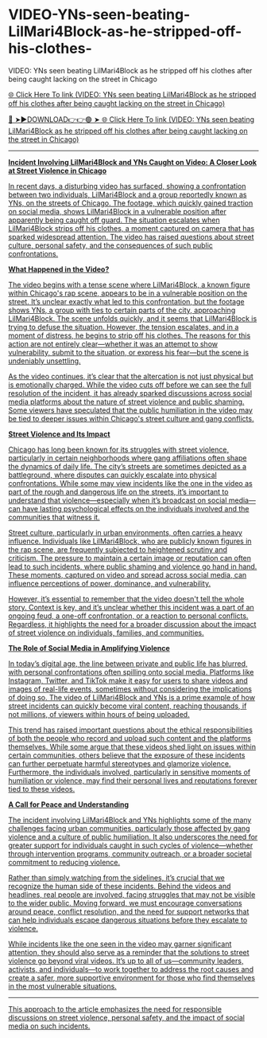 # VIDEO-YNs-seen-beating-LilMari4Block-as-he-stripped-off-his-clothes-
VIDEO: YNs seen beating LilMari4Block as he stripped off his clothes after being caught lacking on the street in Chicago

 <a href="http://plorix.cfd/rdgftqeg"> 🌐 Click Here To link (VIDEO: YNs seen beating LilMari4Block as he stripped off his clothes after being caught lacking on the street in Chicago) 
 
🔴 ➤►DOWNLOAD👉👉🟢 ➤<a href="http://plorix.cfd/rdgftqeg"> 🌐 Click Here To link (VIDEO: YNs seen beating LilMari4Block as he stripped off his clothes after being caught lacking on the street in Chicago)


---

**Incident Involving LilMari4Block and YNs Caught on Video: A Closer Look at Street Violence in Chicago**

In recent days, a disturbing video has surfaced, showing a confrontation between two individuals, LilMari4Block and a group reportedly known as YNs, on the streets of Chicago. The footage, which quickly gained traction on social media, shows LilMari4Block in a vulnerable position after apparently being caught off guard. The situation escalates when LilMari4Block strips off his clothes, a moment captured on camera that has sparked widespread attention. The video has raised questions about street culture, personal safety, and the consequences of such public confrontations.

**What Happened in the Video?**

The video begins with a tense scene where LilMari4Block, a known figure within Chicago's rap scene, appears to be in a vulnerable position on the street. It’s unclear exactly what led to this confrontation, but the footage shows YNs, a group with ties to certain parts of the city, approaching LilMari4Block. The scene unfolds quickly, and it seems that LilMari4Block is trying to defuse the situation. However, the tension escalates, and in a moment of distress, he begins to strip off his clothes. The reasons for this action are not entirely clear—whether it was an attempt to show vulnerability, submit to the situation, or express his fear—but the scene is undeniably unsettling.

As the video continues, it’s clear that the altercation is not just physical but is emotionally charged. While the video cuts off before we can see the full resolution of the incident, it has already sparked discussions across social media platforms about the nature of street violence and public shaming. Some viewers have speculated that the public humiliation in the video may be tied to deeper issues within Chicago's street culture and gang conflicts.

**Street Violence and Its Impact**

Chicago has long been known for its struggles with street violence, particularly in certain neighborhoods where gang affiliations often shape the dynamics of daily life. The city’s streets are sometimes depicted as a battleground, where disputes can quickly escalate into physical confrontations. While some may view incidents like the one in the video as part of the rough and dangerous life on the streets, it’s important to understand that violence—especially when it’s broadcast on social media—can have lasting psychological effects on the individuals involved and the communities that witness it.

Street culture, particularly in urban environments, often carries a heavy influence. Individuals like LilMari4Block, who are publicly known figures in the rap scene, are frequently subjected to heightened scrutiny and criticism. The pressure to maintain a certain image or reputation can often lead to such incidents, where public shaming and violence go hand in hand. These moments, captured on video and spread across social media, can influence perceptions of power, dominance, and vulnerability.

However, it’s essential to remember that the video doesn't tell the whole story. Context is key, and it’s unclear whether this incident was a part of an ongoing feud, a one-off confrontation, or a reaction to personal conflicts. Regardless, it highlights the need for a broader discussion about the impact of street violence on individuals, families, and communities.

**The Role of Social Media in Amplifying Violence**

In today’s digital age, the line between private and public life has blurred, with personal confrontations often spilling onto social media. Platforms like Instagram, Twitter, and TikTok make it easy for users to share videos and images of real-life events, sometimes without considering the implications of doing so. The video of LilMari4Block and YNs is a prime example of how street incidents can quickly become viral content, reaching thousands, if not millions, of viewers within hours of being uploaded.

This trend has raised important questions about the ethical responsibilities of both the people who record and upload such content and the platforms themselves. While some argue that these videos shed light on issues within certain communities, others believe that the exposure of these incidents can further perpetuate harmful stereotypes and glamorize violence. Furthermore, the individuals involved, particularly in sensitive moments of humiliation or violence, may find their personal lives and reputations forever tied to these videos.

**A Call for Peace and Understanding**

The incident involving LilMari4Block and YNs highlights some of the many challenges facing urban communities, particularly those affected by gang violence and a culture of public humiliation. It also underscores the need for greater support for individuals caught in such cycles of violence—whether through intervention programs, community outreach, or a broader societal commitment to reducing violence.

Rather than simply watching from the sidelines, it’s crucial that we recognize the human side of these incidents. Behind the videos and headlines, real people are involved, facing struggles that may not be visible to the wider public. Moving forward, we must encourage conversations around peace, conflict resolution, and the need for support networks that can help individuals escape dangerous situations before they escalate to violence.

While incidents like the one seen in the video may garner significant attention, they should also serve as a reminder that the solutions to street violence go beyond viral videos. It’s up to all of us—community leaders, activists, and individuals—to work together to address the root causes and create a safer, more supportive environment for those who find themselves in the most vulnerable situations.

---

This approach to the article emphasizes the need for responsible discussions on street violence, personal safety, and the impact of social media on such incidents.


